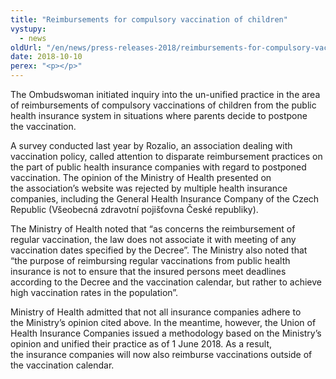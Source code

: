 ```yaml
---
title: "Reimbursements for compulsory vaccination of children"
vystupy:
  - news
oldUrl: "/en/news/press-releases-2018/reimbursements-for-compulsory-vaccination-of-children/"
date: 2018-10-10
perex: "<p></p>"
---
```


<!-- imported from the old website -->

<p>The Ombudswoman initiated inquiry into the un-unified practice in the area of reimbursements of compulsory vaccinations of children from the public health insurance system in situations where parents decide to postpone the vaccination.</p> <p>A survey conducted last year by Rozalio, an association dealing with vaccination policy, called attention to disparate reimbursement practices on the part of public health insurance companies with regard to postponed vaccination. The opinion of the Ministry of Health presented on the association’s website was rejected by multiple health insurance companies, including the General Health Insurance Company of the Czech Republic (Všeobecná zdravotní pojišťovna České republiky). </p> <p>The Ministry of Health noted that “as concerns the reimbursement of regular vaccination, the law does not associate it with meeting of any vaccination dates specified by the Decree”. The Ministry also noted that “the purpose of reimbursing regular vaccinations from public health insurance is not to ensure that the insured persons meet deadlines according to the Decree and the vaccination calendar, but rather to achieve high vaccination rates in the population”.</p> Ministry of Health admitted that not all insurance companies adhere to the Ministry’s opinion cited above. In the meantime, however, the Union of Health Insurance Companies issued a methodology based on the Ministry’s opinion and unified their practice as of 1 June 2018. As a result, the insurance companies will now also reimburse vaccinations outside of the vaccination calendar.
